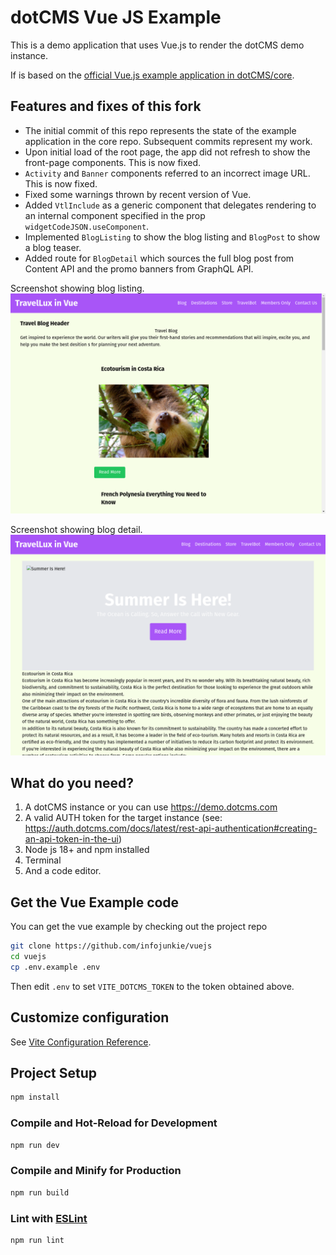 # dotCMS Vue JS Example

This is a demo application that uses Vue.js to render the dotCMS demo instance.

If is based on the [official Vue.js example application in dotCMS/core](https://github.com/dotCMS/core/tree/main/examples/vuejs).

## Features and fixes of this fork
- The initial commit of this repo represents the state of the example application in the core repo. Subsequent commits represent my work.
- Upon initial load of the root page, the app did not refresh to show the front-page components. This is now fixed.
- `Activity` and `Banner` components referred to an incorrect image URL. This is now fixed.
- Fixed some warnings thrown by recent version of Vue.
- Added `VtlInclude` as a generic component that delegates rendering to an internal component specified in the prop `widgetCodeJSON.useComponent`.
- Implemented `BlogListing` to show the blog listing and `BlogPost` to show a blog teaser.
- Added route for `BlogDetail` which sources the full blog post from Content API and the promo banners from GraphQL API.

Screenshot showing blog listing.
![Screenshot showing blog listing.](https://github.com/infojunkie/vuejs/blob/main/screenshot-blog-listing.png?raw=true)

Screenshot showing blog detail.
![Screenshot showing blog detail.](https://github.com/infojunkie/vuejs/blob/main/screenshot-blog-detail.png?raw=true)

## What do you need?
1. A dotCMS instance or you can use https://demo.dotcms.com
2. A valid AUTH token for the target instance (see: https://auth.dotcms.com/docs/latest/rest-api-authentication#creating-an-api-token-in-the-ui)
3. Node js 18+ and npm installed
4. Terminal
5. And a code editor.


## Get the Vue Example code

You can get the vue example by checking out the project repo
```bash
git clone https://github.com/infojunkie/vuejs
cd vuejs
cp .env.example .env
```
Then edit `.env` to set `VITE_DOTCMS_TOKEN` to the token obtained above.

## Customize configuration

See [Vite Configuration Reference](https://vitejs.dev/config/).

## Project Setup

```sh
npm install
```

### Compile and Hot-Reload for Development

```sh
npm run dev
```

### Compile and Minify for Production

```sh
npm run build
```

### Lint with [ESLint](https://eslint.org/)

```sh
npm run lint
```
